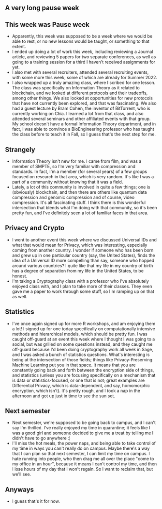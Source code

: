 ## A very long pause week

## This week was Pause week
- Apparently, this week was supposed to be a week where we would be able to rest, or no new lessons would be taught, or something to that extent.
- I ended up doing a lot of work this week, including reviewing a Journal article, and reviewing 5 papers for two separate conferences, 
as well as going to a training session for a third I haven't received assignments for yet.
- I also met with several recruiters, attended several recruiting events, with some more this week, some of which are already for Summer 2022.
- I also wrapped up a truly amazing class, where I scribed for one lesson. The class was specifically on Information Theory as it related to blockchain,
and we looked at different protocols and their tradeoffs, among other things. We also looked at opportunities for new protocols that have not currently been
explored, and that was fascinating. We also had a guest lecture by Bram Cohen, the inventor of BitTorrent, who is currently working on Chia. I learned a lot
from that class, and also attended several seminars and other affiliated events with that group. My school doesn't have a formal Information Theory department,
and in fact, I was able to convince a BioEngineering professor who has taught the class before to teach it in Fall, so I guess that's the next step for me.

## Strangely
- Information Theory isn't new for me. I came from film, and was a member of SMPTE, so I'm very familiar with compression and standards. In fact, I'm a member
(for several years) of a few groups focused on research in that area, which is very random. It's like I was a part of a community without knowing that it was a field.
- Lately, a lot of this community is involved in quite a few things; one is (obviously) blockchain, and then there are others like quantum data compression and 
genomic compression and of course, video compression. It's all fascinating stuff. I think there is this wonderful intersection that blends what I'm doing with
that community, so it's been pretty fun, and I've definitely seen a lot of familiar faces in that area.

## Privacy and Crypto 
- I went to another event this week where we discussed Universal IDs and what that would mean for Privacy, which was interesting, especially coming from another
country. I wonder if someone who has been born and grew up in one particular country (say, the United States), finds the idea of a Universal ID more compelling than
say, someone who hopped around various countries? I quite like that my life in my country of birth has a degree of separation from my life in the United States, to
be honest. 
- I'm taking a Cryptography class with a professor who I've absolutely enjoyed class with, and I plan to take more of their classes. They even gave me a paper to 
work through some stuff, so I'm ramping up on that as well. 

## Statistics
- I've once again signed up for more R workshops, and am enjoying them a lot! I signed up for one today specifically on computationally intensive methods and hierarchical models,
which should be pretty fun. I was caught off-guard at an event this week where I thought I was going to a social, but was grilled on some questions instead, and
they caught me off-guard because I'd been doing cryptography work all week in Sage, and I was asked a bunch of statistics questions. What's interesting is being
at the intersection of those fields; things like Privacy-Preserving Machine Learning put you in that space. It means that you are constantly going back and forth
between the encryption side of things, and statistics (unless you are focusing specifically on a mechanism that is data or statistics-focused, or one that is not;
great examples are Differential Privacy, which is data-dependent, and say, homomorphic encryption, which isn't). It's pretty rough, and I took a nap in the afternoon
and got up just in time to see the sun set.

## Next semester
- Next semester, we're supposed to be going back to campus, and I can't say I'm thrilled. I've really enjoyed my time in quarantine; it feels like I was a good girl
and someone decided to give me a treat by telling me I didn't have to go anywhere :)
- I'll miss the hot meals, the power naps, and being able to take control of my time in ways you can't really do on campus. Maybe there's a way that I can plan
so that next semester, I can limit my time on campus. I hate running into people, who then drag me all over the place "come to my office in an hour", because it means
I can't control my time, and then I lose hours of my day that I won't regain. So I want to reclaim that, but we'll see.

## Anyways
- I guess that's it for now. 
